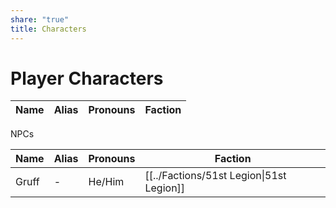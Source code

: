 ```yaml
---
share: "true"
title: Characters
---
```





# Player Characters

| Name | Alias | Pronouns | Faction |
| ---- | ----- | -------- | ------- |


NPCs

| Name  | Alias | Pronouns | Faction                                  |
| ----- | ----- | -------- | ---------------------------------------- |
| Gruff | \-    | He/Him   | [[../Factions/51st Legion\|51st Legion]] |

